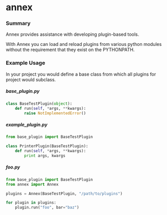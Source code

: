 # annex

### Summary
Annex provides assistance with developing plugin-based tools.

With Annex you can load and reload plugins from various python modules without
the requirement that they exist on the PYTHONPATH.


### Example Usage

In your project you would define a base class from which all plugins for
project would subclass.


##### base\_plugin.py
```python
class BaseTestPlugin(object):
    def run(self, *args, **kwargs):
        raise NotImplementedError()
```


##### example\_plugin.py
```python
from base_plugin import BaseTestPlugin

class PrinterPlugin(BaseTestPlugin):
    def run(self, *args, **kwargs):
        print args, kwargs
```

##### foo.py
```Python
from base_plugin import BaseTestPlugin
from annex import Annex

plugins = Annex(BaseTestPlugin, "/path/to/plugins")

for plugin in plugins:
    plugin.run("foo", bar="baz")
```


